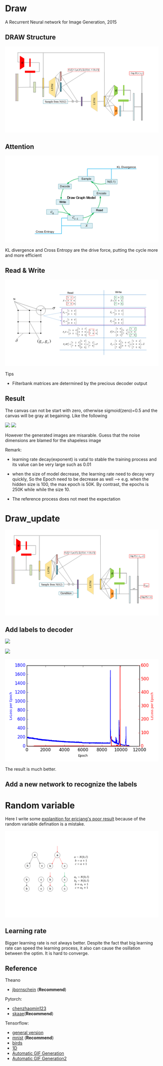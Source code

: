 # Draw
A Recurrent Neural network for Image Generation, 2015

## DRAW Structure
![](https://github.com/DreamPurchaseZnz/DRAW_UPDATE/blob/master/Pic/DRAW_STRUCTURE.png)


## Attention 

![Draw](https://github.com/DreamPurchaseZnz/GAN_models/blob/master/Draw/Pic/Draw.png)

KL divergence and Cross Entropy are the drive force, putting the cycle more and more efficient

## Read & Write 
![RW](https://github.com/DreamPurchaseZnz/GAN_models/blob/master/Draw/Pic/Read%26Write.png)

Tips
- Filterbank matrices are determined by the precious decoder output


## Result
The canvas can not be start with zero, otherwise sigmoid(zero)=0.5 and the canvas will be gray at begaining.
Like the following 

![](Pic/z50-n40_Train.gif)
![](Pic/z50-n40_Test.gif)

However the generated images are misarable. Guess that the noise dimensions are blamed for the shapeless image 

Remark:
- learning rate decay(exponent) is vatal to stable the training process and its value can be very large such as 0.01

- when the size of model decrease, the learning rate need to decay very quickly, 
So the Epoch need to be decrease as well --> e.g. when the hidden size is 100, the max epoch is 50K.
By contrast, the epochs is 250K while while the size 10. 

- The reference process does not meet the expectation

# Draw_update
![](Pic/Draw_update.png)

## Add labels to decoder

![](Pic/condition/Train.gif)

![](Pic/condition/Test.gif)

![](Pic/condition/Loss_separate.png)

The result is much better.

## Add a new network to recognize the labels

# Random variable 
Here I write some [explanition for ericjang's poor result](https://github.com/DreamPurchaseZnz/Tensorflow_Learning/blob/master/Constants,%20Sequences,%20and%20Random%20Values.md)
because of the random variable defination is a mistake.

![Variable](https://github.com/DreamPurchaseZnz/Tensorflow_Learning/blob/master/Pic/random_variable.png)

## Learning rate
Bigger learning rate is not always better. Despite the fact that big learning rate can speed the learning process, it also
can cause the osillation between the optim. It is hard to converge.










## Reference
Theano

- [jbornschein](https://github.com/jbornschein/draw) (**Recommend**)

Pytorch: 

- [chenzhaomin123](https://github.com/chenzhaomin123/draw_pytorch)
- [skaae](https://github.com/skaae/lasagne-draw)(**Recommend**)

Tensorflow: 
- [general version](https://github.com/ericjang/draw)
- [mnist](https://github.com/lovecambi/DRAW) (**Recommend**)
- [birds](https://github.com/hollygrimm/draw_birds)
- [1D](https://github.com/RobRomijnders/DRAW_1D)
- [Automatic GIF Generation](https://github.com/Singularity42/Sync-DRAW)
- [Automatic GIF Generation2](https://github.com/syncdraw/Sync-DRAW)

